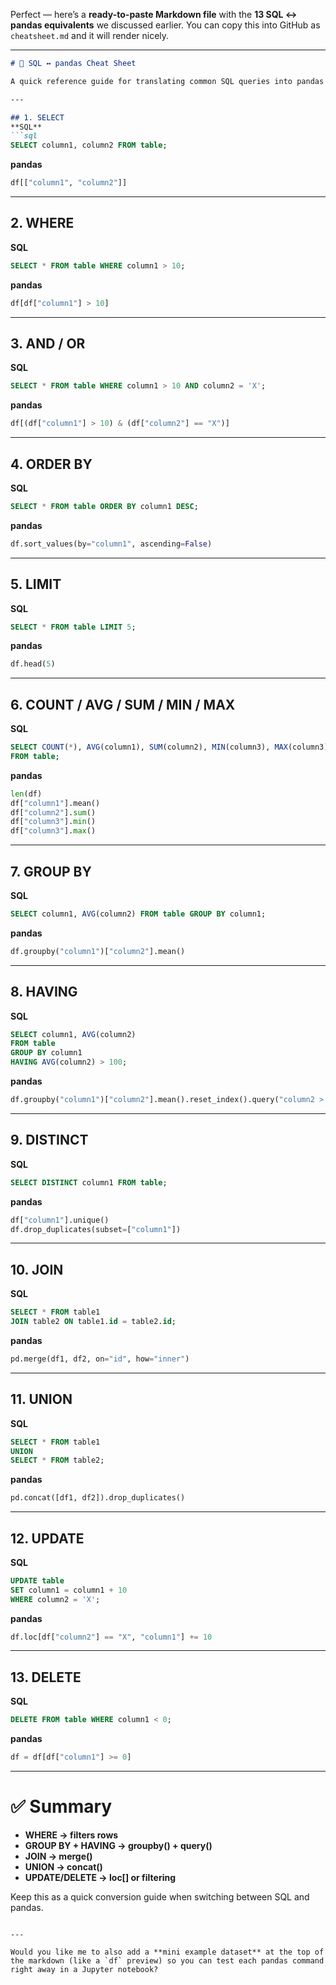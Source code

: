 Perfect — here’s a **ready-to-paste Markdown file** with the **13 SQL ↔ pandas equivalents** we discussed earlier. You can copy this into GitHub as `cheatsheet.md` and it will render nicely.

---

````markdown
# 🐼 SQL ↔ pandas Cheat Sheet

A quick reference guide for translating common SQL queries into pandas DataFrame operations.

---

## 1. SELECT
**SQL**
```sql
SELECT column1, column2 FROM table;
````

**pandas**

```python
df[["column1", "column2"]]
```

---

## 2. WHERE

**SQL**

```sql
SELECT * FROM table WHERE column1 > 10;
```

**pandas**

```python
df[df["column1"] > 10]
```

---

## 3. AND / OR

**SQL**

```sql
SELECT * FROM table WHERE column1 > 10 AND column2 = 'X';
```

**pandas**

```python
df[(df["column1"] > 10) & (df["column2"] == "X")]
```

---

## 4. ORDER BY

**SQL**

```sql
SELECT * FROM table ORDER BY column1 DESC;
```

**pandas**

```python
df.sort_values(by="column1", ascending=False)
```

---

## 5. LIMIT

**SQL**

```sql
SELECT * FROM table LIMIT 5;
```

**pandas**

```python
df.head(5)
```

---

## 6. COUNT / AVG / SUM / MIN / MAX

**SQL**

```sql
SELECT COUNT(*), AVG(column1), SUM(column2), MIN(column3), MAX(column3)
FROM table;
```

**pandas**

```python
len(df)
df["column1"].mean()
df["column2"].sum()
df["column3"].min()
df["column3"].max()
```

---

## 7. GROUP BY

**SQL**

```sql
SELECT column1, AVG(column2) FROM table GROUP BY column1;
```

**pandas**

```python
df.groupby("column1")["column2"].mean()
```

---

## 8. HAVING

**SQL**

```sql
SELECT column1, AVG(column2)
FROM table
GROUP BY column1
HAVING AVG(column2) > 100;
```

**pandas**

```python
df.groupby("column1")["column2"].mean().reset_index().query("column2 > 100")
```

---

## 9. DISTINCT

**SQL**

```sql
SELECT DISTINCT column1 FROM table;
```

**pandas**

```python
df["column1"].unique()
df.drop_duplicates(subset=["column1"])
```

---

## 10. JOIN

**SQL**

```sql
SELECT * FROM table1
JOIN table2 ON table1.id = table2.id;
```

**pandas**

```python
pd.merge(df1, df2, on="id", how="inner")
```

---

## 11. UNION

**SQL**

```sql
SELECT * FROM table1
UNION
SELECT * FROM table2;
```

**pandas**

```python
pd.concat([df1, df2]).drop_duplicates()
```

---

## 12. UPDATE

**SQL**

```sql
UPDATE table
SET column1 = column1 + 10
WHERE column2 = 'X';
```

**pandas**

```python
df.loc[df["column2"] == "X", "column1"] += 10
```

---

## 13. DELETE

**SQL**

```sql
DELETE FROM table WHERE column1 < 0;
```

**pandas**

```python
df = df[df["column1"] >= 0]
```

---

# ✅ Summary

* **WHERE → filters rows**
* **GROUP BY + HAVING → groupby() + query()**
* **JOIN → merge()**
* **UNION → concat()**
* **UPDATE/DELETE → loc[] or filtering**

Keep this as a quick conversion guide when switching between SQL and pandas.

```

---

Would you like me to also add a **mini example dataset** at the top of the markdown (like a `df` preview) so you can test each pandas command right away in a Jupyter notebook?
```
